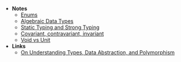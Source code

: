 - **Notes**
	- [Enums](Enums.md)
	- [Algebraic Data Types](Type%20Theory/Algebraic%20Data%20Types.md)
	- [Static Typing and Strong Typing](Type%20Theory/Static%20Typing%20and%20Strong%20Typing.md)
	- [Covariant, contravariant, invariant](Type%20Theory/Covariant,%20contravariant,%20invariant.md)
	- [Void vs Unit](Type%20Theory/Void%20vs%20Unit.md)
- **Links**
	- [On Understanding Types, Data Abstraction, and Polymorphism](http://lucacardelli.name/Papers/OnUnderstanding.A4.pdf)